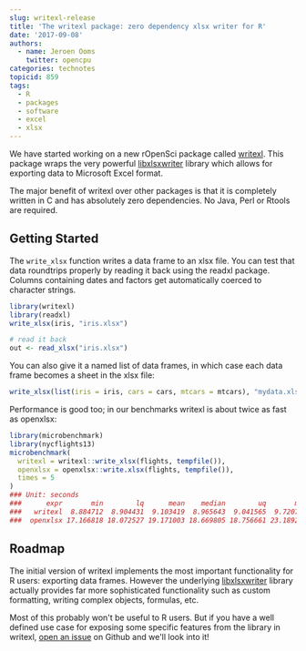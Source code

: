 ```yaml
---
slug: writexl-release
title: 'The writexl package: zero dependency xlsx writer for R'
date: '2017-09-08'
authors:
  - name: Jeroen Ooms
    twitter: opencpu
categories: technotes
topicid: 859
tags:
  - R
  - packages
  - software
  - excel
  - xlsx
---
```


We have started working on a new rOpenSci package called [writexl](https://github.com/ropensci/writexl#readme). This package wraps the very powerful [libxlsxwriter](https://libxlsxwriter.github.io/) library which allows for exporting data to Microsoft Excel format.

The major benefit of writexl over other packages is that it is completely written in C and has absolutely zero dependencies. No Java, Perl or Rtools are required.

## Getting Started

The `write_xlsx` function writes a data frame to an xlsx file. You can test that data roundtrips properly by reading it back using the readxl package. Columns containing dates and factors get automatically coerced to character strings.

```r
library(writexl)
library(readxl)
write_xlsx(iris, "iris.xlsx")

# read it back
out <- read_xlsx("iris.xlsx")
```

You can also give it a named list of data frames, in which case each data frame becomes a sheet in the xlsx file:

```r
write_xlsx(list(iris = iris, cars = cars, mtcars = mtcars), "mydata.xlsx")
```

Performance is good too; in our benchmarks writexl is about twice as fast as openxlsx:

```r
library(microbenchmark)
library(nycflights13)
microbenchmark(
  writexl = writexl::write_xlsx(flights, tempfile()),
  openxlsx = openxlsx::write.xlsx(flights, tempfile()),
  times = 5
)
### Unit: seconds
###      expr       min        lq      mean    median        uq       max neval
###   writexl  8.884712  8.904431  9.103419  8.965643  9.041565  9.720743     5
###  openxlsx 17.166818 18.072527 19.171003 18.669805 18.756661 23.189206     5
```


## Roadmap

The initial version of writexl implements the most important functionality for R users: exporting data frames. However the underlying [libxlsxwriter](https://libxlsxwriter.github.io/) library actually provides far more sophisticated functionality such as custom formatting, writing complex objects, formulas, etc.

Most of this probably won't be useful to R users. But if you have a well defined use case for exposing some specific features from the library in writexl, [open an issue](https://github.com/ropensci/writexl/issues) on Github and we'll look into it!

